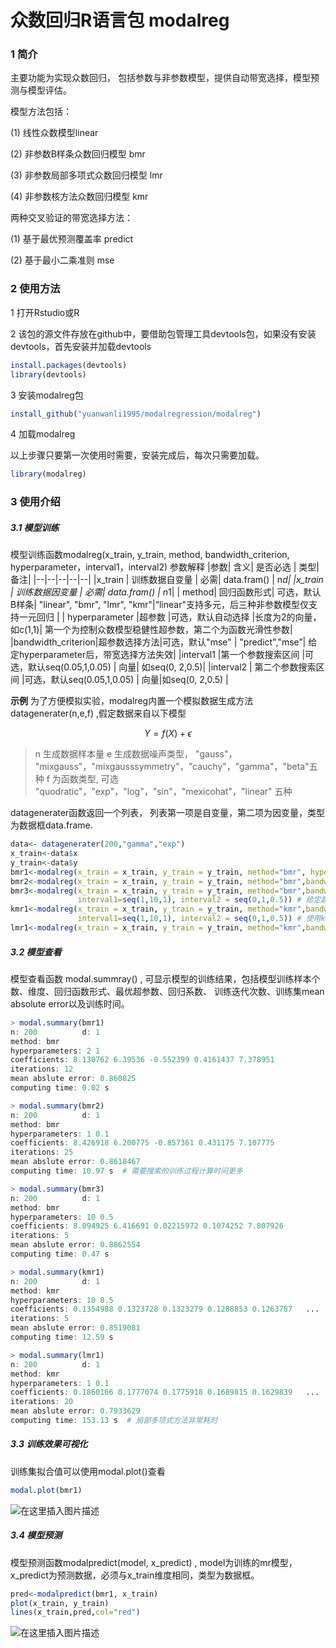 
#  众数回归R语言包 modalreg 
### 1 简介  
主要功能为实现众数回归， 包括参数与非参数模型，提供自动带宽选择，模型预测与模型评估。 

模型方法包括：

(1) 线性众数模型linear

(2) 非参数B样条众数回归模型 bmr

(3) 非参数局部多项式众数回归模型 lmr

(4) 非参数核方法众数回归模型  kmr

两种交叉验证的带宽选择方法： 

(1) 基于最优预测覆盖率 predict

(2) 基于最小二乘准则  mse

### 2 使用方法  
1 打开Rstudio或R 

2 该包的源文件存放在github中，要借助包管理工具devtools包，如果没有安装devtools，首先安装并加载devtools 

```r
install.packages(devtools)
library(devtools)
```

3 安装modalreg包
```r
install_github("yuanwanli1995/modalregression/modalreg") 
```

4 加载modalreg

以上步骤只要第一次使用时需要，安装完成后，每次只需要加载。 

```r
library(modalreg)
```
###  3 使用介绍 

#####  3.1 模型训练 
模型训练函数modalreg(x_train, y_train, method, bandwidth_criterion, hyperparameter，interval1，interval2)
参数解释
|参数| 含义| 是否必选 | 类型| 备注|
|--|--|--|--|--|
|x_train | 训练数据自变量  | 必需| data.fram()  | n*d|
|x_train | 训练数据因变量  | 必需| data.fram()  | n*1|
| method| 回归函数形式| 可选，默认B样条| "linear", "bmr", "lmr", "kmr"|“linear"支持多元，后三种非参数模型仅支持一元回归 | 
| hyperparameter |超参数 |可选，默认自动选择 |长度为2的向量，如c(1,1)|  第一个为控制众数模型稳健性超参数，第二个为函数光滑性参数| 
|bandwidth_criterion|超参数选择方法|可选，默认"mse" | "predict","mse”| 给定hyperparameter后，带宽选择方法失效| 
|interval1 |第一个参数搜索区间 |可选，默认seq(0.05,1,0.05) | 向量| 如seq(0, 2,0.5)| 
|interval2 | 第二个参数搜索区间 |可选，默认seq(0.05,1,0.05) | 向量|如seq(0, 2,0.5) | 

**示例**
为了方便模拟实验，modalreg内置一个模拟数据生成方法datagenerater(n,e,f) ,假定数据来自以下模型 

$$Y  = f(X)+\epsilon$$

> n 生成数据样本量 
> e 生成数据噪声类型， "gauss"， "mixgauss"，"mixgausssymmetry"，"cauchy"，"gamma"，"beta"五种 
> f 为函数类型, 可选 "quodratic"，"exp"，"log"，"sin"，"mexicohat"，"linear" 五种

datagenerater函数返回一个列表， 列表第一项是自变量，第二项为因变量，类型为数据框data.frame.
```r
data<- datagenerater(200,"gamma","exp")
x_train<-data$x
y_train<-data$y
bmr1<-modalreg(x_train = x_train, y_train = y_train, method="bmr", hyperparameters=c(2,1)) # 给定超参数
bmr2<-modalreg(x_train = x_train, y_train = y_train, method="bmr",bandwidth_criterion="predict") #给定选择准则
bmr3<-modalreg(x_train = x_train, y_train = y_train, method="bmr",bandwidth_criterion="predict",
               interval1=seq(1,10,1), interval2 = seq(0,1,0.5)) # 给定超参数搜索区间 
kmr1<-modalreg(x_train = x_train, y_train = y_train, method="kmr",bandwidth_criterion="mse",
               interval1=seq(1,10,1), interval2 = seq(0,1,0.5)) # 使用kmr方法 
lmr1<-modalreg(x_train = x_train, y_train = y_train, method="kmr",bandwidth_criterion="mse")# 使用lmr方法 
```
#####  3.2 模型查看 
模型查看函数 modal.summray() , 可显示模型的训练结果，包括模型训练样本个数、维度、回归函数形式、最优超参数、回归系数、 训练迭代次数、训练集mean absolute error以及训练时间。 

```r
> modal.summary(bmr1)
n: 200          d: 1 
method: bmr 
hyperparameters: 2 1 
coefficients: 8.130762 6.39536 -0.552399 0.4161437 7.378951 
iterations: 12 
mean abslute error: 0.860825 
computing time: 0.02 s 

> modal.summary(bmr2)
n: 200          d: 1 
method: bmr 
hyperparameters: 1 0.1 
coefficients: 8.426918 6.200775 -0.857361 0.431175 7.107775 
iterations: 25 
mean abslute error: 0.8618467 
computing time: 10.97 s  # 需要搜索的训练过程计算时间更多

> modal.summary(bmr3)
n: 200          d: 1 
method: bmr 
hyperparameters: 10 0.5 
coefficients: 8.094925 6.416691 0.02215972 0.1074252 7.807926 
iterations: 5 
mean abslute error: 0.8862554 
computing time: 0.47 s 

> modal.summary(kmr1)
n: 200          d: 1 
method: kmr 
hyperparameters: 10 0.5 
coefficients: 0.1354988 0.1323728 0.1323279 0.1288853 0.1263787   ...  # 核方法有n个系数， 系数的解释性不强，只展示前五个
iterations: 5 
mean abslute error: 0.8519081 
computing time: 12.59 s  

> modal.summary(lmr1)
n: 200          d: 1 
method: kmr 
hyperparameters: 1 0.1 
coefficients: 0.1860166 0.1777074 0.1775918 0.1689815 0.1629839   ...
iterations: 20 
mean abslute error: 0.7933629 
computing time: 153.13 s  # 局部多项式方法非常耗时 
```
#####  3.3 训练效果可视化
训练集拟合值可以使用modal.plot()查看 

```r
modal.plot(bmr1) 
```
![在这里插入图片描述](https://img-blog.csdnimg.cn/20210416152341498.png?x-oss-process=image/watermark,type_ZmFuZ3poZW5naGVpdGk,shadow_10,text_aHR0cHM6Ly9ibG9nLmNzZG4ubmV0L3dlaXhpbl80MzcwNTk1Mw==,size_16,color_FFFFFF,t_70#pic_center)

#####  3.4 模型预测
模型预测函数modalpredict(model, x_predict) , model为训练的mr模型， x_predict为预测数据，必须与x_train维度相同，类型为数据框。

```r
pred<-modalpredict(bmr1, x_train)
plot(x_train, y_train)
lines(x_train,pred,col="red")
```
![在这里插入图片描述](https://img-blog.csdnimg.cn/20210416152355993.png?x-oss-process=image/watermark,type_ZmFuZ3poZW5naGVpdGk,shadow_10,text_aHR0cHM6Ly9ibG9nLmNzZG4ubmV0L3dlaXhpbl80MzcwNTk1Mw==,size_16,color_FFFFFF,t_70#pic_center)
